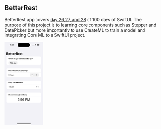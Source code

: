 ## BetterRest

BetterRest app covers [day 26,27, and 28](https://www.hackingwithswift.com/100/swiftui/26) of 100 days of SwiftUI. The purpose of this project is to learning core components such as Stepper and DatePicker but more importantly to use CreateML to train a model and integrating Core ML to a SwiftUI project.

<img src="https://github.com/canonall/100-days-of-swiftui/blob/main/BetterRest/betterrest.png" width="25%">
